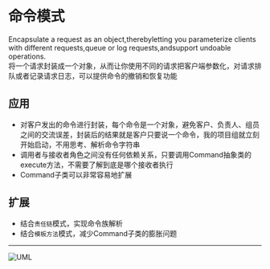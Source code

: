 # 命令模式
Encapsulate a request as an object,therebyletting you parameterize clients with different requests,queue or log requests,andsupport undoable operations.</br>
将一个请求封装成一个对象，从而让你使用不同的请求把客户端参数化，对请求排队或者记录请求日志，可以提供命令的撤销和恢复功能</br>
## 应用
* 对客户发出的命令进行封装，每个命令是一个对象，避免客户、负责人、组员之间的交流误差，封装后的结果就是客户只要说一个命令，我的项目组就立刻开始启动，不用思考、解析命令字符串
* 调用者与接收者角色之间没有任何依赖关系，只要调用Command抽象类的execute方法，不需要了解到底是哪个接收者执行
* Command子类可以非常容易地扩展
## 扩展
* 结合`责任链`模式，实现命令族解析
* 结合`模板方法`模式，减少Command子类的膨胀问题
***
![UML](https://github.com/johnnyleeRH/DesignPattern/tree/master/15%20command/command.png)